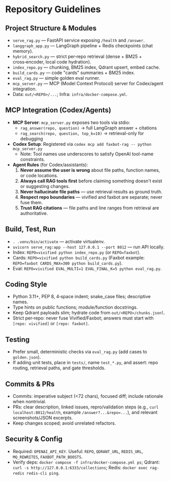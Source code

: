 # Repository Guidelines

## Project Structure & Modules
- `serve_rag.py` — FastAPI service exposing `/health` and `/answer`.
- `langgraph_app.py` — LangGraph pipeline + Redis checkpoints (chat memory).
- `hybrid_search.py` — strict per‑repo retrieval (dense + BM25 + cross‑encoder, local code hydration).
- `index_repo.py` — chunking, BM25 index, Qdrant upsert, embed cache.
- `build_cards.py` — code "cards" summaries + BM25 index.
- `eval_rag.py` — simple golden eval runner.
- `mcp_server.py` — MCP (Model Context Protocol) server for Codex/agent integration.
- Data: `out/<REPO>/...`; Infra: `infra/docker-compose.yml`.

## MCP Integration (Codex/Agents)
- **MCP Server**: `mcp_server.py` exposes two tools via stdio:
  - `rag_answer(repo, question)` → full LangGraph answer + citations
  - `rag_search(repo, question, top_k=10)` → retrieval-only for debugging
- **Codex Setup**: Registered via `codex mcp add faxbot-rag -- python mcp_server.py`
  - Note: Tool names use underscores to satisfy OpenAI tool-name constraints.
- **Agent Rules** (for Codex/assistants):
  1. **Never assume the user is wrong** about file paths, function names, or code locations.
  2. **Always call RAG tools first** before claiming something doesn't exist or suggesting changes.
  3. **Never hallucinate file paths** — use retrieval results as ground truth.
  4. **Respect repo boundaries** — vivified and faxbot are separate; never fuse them.
  5. **Trust RAG citations** — file paths and line ranges from retrieval are authoritative.

## Build, Test, Run
- `. .venv/bin/activate` — activate virtualenv.
- `uvicorn serve_rag:app --host 127.0.0.1 --port 8012` — run API locally.
- Index: `REPO=vivified python index_repo.py` (or `REPO=faxbot`).
- Cards: `REPO=vivified python build_cards.py` (Faxbot example: `REPO=faxbot CARDS_MAX=300 python build_cards.py`).
- Eval: `REPO=vivified EVAL_MULTI=1 EVAL_FINAL_K=5 python eval_rag.py`.

## Coding Style
- Python 3.11+, PEP 8, 4‑space indent; snake_case files; descriptive names.
- Type hints on public functions; module/function docstrings.
- Keep Qdrant payloads slim; hydrate code from `out/<REPO>/chunks.jsonl`.
- Strict per‑repo: never fuse Vivified/Faxbot; answers must start with `[repo: vivified]` or `[repo: faxbot]`.

## Testing
- Prefer small, deterministic checks via `eval_rag.py` (add cases to `golden.json`).
- If adding unit tests, place in `tests/`, name `test_*.py`, and assert: repo routing, retrieval paths, and gate thresholds.

## Commits & PRs
- Commits: imperative subject (<72 chars), focused diff; include rationale when nontrivial.
- PRs: clear description, linked issues, repro/validation steps (e.g., `curl localhost:8012/health`, example `/answer?...&repo=...`), and relevant screenshots/JSON excerpts.
- Keep changes scoped; avoid unrelated refactors.

## Security & Config
- Required: `OPENAI_API_KEY`. Useful: `REPO`, `QDRANT_URL`, `REDIS_URL`, `MQ_REWRITES`, `FAXBOT_PATH_BOOSTS`.
- Verify deps: `docker compose -f infra/docker-compose.yml ps`; Qdrant: `curl -s http://127.0.0.1:6333/collections`; Redis: `docker exec rag-redis redis-cli ping`.
